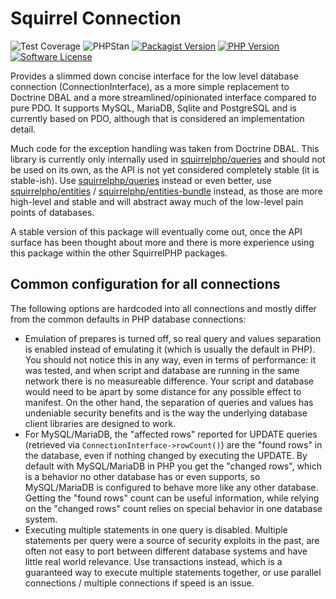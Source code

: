 Squirrel Connection
===================

![Test Coverage](https://img.shields.io/badge/style-83%25-success.svg?style=flat-round&label=test%20coverage) ![PHPStan](https://img.shields.io/badge/style-level%20max-success.svg?style=flat-round&label=phpstan) [![Packagist Version](https://img.shields.io/packagist/v/squirrelphp/connection.svg?style=flat-round)](https://packagist.org/packages/squirrelphp/connection)  [![PHP Version](https://img.shields.io/packagist/php-v/squirrelphp/connection.svg)](https://packagist.org/packages/squirrelphp/connection) [![Software License](https://img.shields.io/badge/license-MIT-success.svg?style=flat-round)](LICENSE)

Provides a slimmed down concise interface for the low level database connection (ConnectionInterface), as a more simple replacement to Doctrine DBAL and a more streamlined/opinionated interface compared to pure PDO. It supports MySQL, MariaDB, Sqlite and PostgreSQL and is currently based on PDO, although that is considered an implementation detail.

Much code for the exception handling was taken from Doctrine DBAL. This library is currently only internally used in [squirrelphp/queries](https://github.com/squirrelphp/queries) and should not be used on its own, as the API is not yet considered completely stable (it is stable-ish). Use [squirrelphp/queries](https://github.com/squirrelphp/queries) instead or even better, use [squirrelphp/entities](https://github.com/squirrelphp/entities) / [squirrelphp/entities-bundle](https://github.com/squirrelphp/entities-bundle) instead, as those are more high-level and stable and will abstract away much of the low-level pain points of databases.

A stable version of this package will eventually come out, once the API surface has been thought about more and there is more experience using this package within the other SquirrelPHP packages.

## Common configuration for all connections

The following options are hardcoded into all connections and mostly differ from the common defaults in PHP database connections:

- Emulation of prepares is turned off, so real query and values separation is enabled instead of emulating it (which is usually the default in PHP). You should not notice this in any way, even in terms of performance: it was tested, and when script and database are running in the same network there is no measureable difference. Your script and database would need to be apart by some distance for any possible effect to manifest. On the other hand, the separation of queries and values has undeniable security benefits and is the way the underlying database client libraries are designed to work.
- For MySQL/MariaDB, the "affected rows" reported for UPDATE queries (retrieved via `ConnectionInterface->rowCount()`) are the "found rows" in the database, even if nothing changed by executing the UPDATE. By default with MySQL/MariaDB in PHP you get the "changed rows", which is a behavior no other database has or even supports, so MySQL/MariaDB is configured to behave more like any other database. Getting the "found rows" count can be useful information, while relying on the "changed rows" count relies on special behavior in one database system.
- Executing multiple statements in one query is disabled. Multiple statements per query were a source of security exploits in the past, are often not easy to port between different database systems and have little real world relevance. Use transactions instead, which is a guaranteed way to execute multiple statements together, or use parallel connections / multiple connections if speed is an issue.